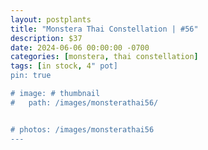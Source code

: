 ```yaml
---
layout: postplants
title: "Monstera Thai Constellation | #56"
description: $37
date: 2024-06-06 00:00:00 -0700
categories: [monstera, thai constellation]
tags: [in stock, 4" pot]
pin: true

# image: # thumbnail
#   path: /images/monsterathai56/


# photos: /images/monsterathai56
---
```

